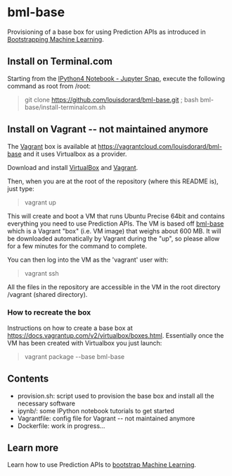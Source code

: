 bml-base
========

Provisioning of a base box for using Prediction APIs as introduced in [Bootstrapping Machine Learning](http://www.louisdorard.com/machine-learning-book).

## Install on Terminal.com

Starting from the [IPython4 Notebook - Jupyter Snap](https://www.terminal.com/snapshot/e812ebe24e3796846a0a4b930a810a45135af5fbcc5502a32526fc4c80b8e09b), execute the following command as root from /root:

> git clone https://github.com/louisdorard/bml-base.git ; bash bml-base/install-terminalcom.sh


## Install on Vagrant -- not maintained anymore

The [Vagrant](http://vagrantup.com/) box is available at https://vagrantcloud.com/louisdorard/bml-base and it uses Virtualbox as a provider.

Download and install [VirtualBox](https://www.virtualbox.org/wiki/Downloads) and [Vagrant](http://www.vagrantup.com/downloads.html).

Then, when you are at the root of the repository (where this README is), just type:

> vagrant up

This will create and boot a VM that runs Ubuntu Precise 64bit and contains everything you need to use Prediction APIs. The VM is based off [bml-base](https://vagrantcloud.com/louisdorard/bml-base) which is a Vagrant "box" (i.e. VM image) that weighs about 600 MB. It will be downloaded automatically by Vagrant during the "up", so please allow for a few minutes for the command to complete.

You can then log into the VM as the 'vagrant' user with:

> vagrant ssh

All the files in the repository are accessible in the VM in the root directory /vagrant (shared directory).


### How to recreate the box

Instructions on how to create a base box at https://docs.vagrantup.com/v2/virtualbox/boxes.html. Essentially once the VM has been created with Virtualbox you just launch:

> vagrant package --base bml-base


## Contents

* provision.sh: script used to provision the base box and install all the necessary software
* ipynb/: some IPython notebook tutorials to get started
* Vagrantfile: config file for Vagrant -- not maintained anymore
* Dockerfile: work in progress...

## Learn more

Learn how to use Prediction APIs to [bootstrap Machine Learning](http://www.louisdorard.com/machine-learning-book).
